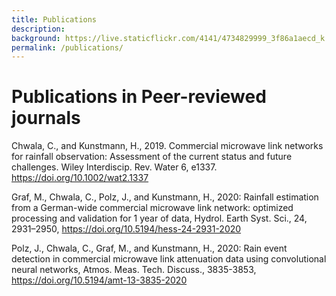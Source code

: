 ```yaml
---
title: Publications
description: 
background: https://live.staticflickr.com/4141/4734829999_3f86a1aecd_k.jpg
permalink: /publications/
---
```


# Publications in Peer-reviewed journals

Chwala, C., and Kunstmann, H., 2019. Commercial microwave link networks for rainfall observation: Assessment of the current status and future challenges. Wiley Interdiscip. Rev. Water 6, e1337. https://doi.org/10.1002/wat2.1337 

Graf, M., Chwala, C., Polz, J., and Kunstmann, H., 2020: Rainfall estimation from a German-wide commercial microwave link network: optimized processing and validation for 1 year of data, Hydrol. Earth Syst. Sci., 24, 2931–2950, https://doi.org/10.5194/hess-24-2931-2020 

Polz, J., Chwala, C., Graf, M., and Kunstmann, H., 2020: Rain event detection in commercial microwave link attenuation data using convolutional neural networks, Atmos. Meas. Tech. Discuss., 3835-3853, https://doi.org/10.5194/amt-13-3835-2020